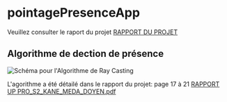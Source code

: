 # pointagePresenceApp
Veuillez consulter le raport du projet 
[RAPPORT DU PROJET](https://github.com/degrize/ing2-uppro-pointagePresenceApp/files/14051322/UpPro2_ING2_FINAL.pdf)

## Algorithme de dection de présence
![Schéma pour l'Algorithme de Ray Casting](https://github.com/degrize/ing2-uppro-pointagePresenceApp/assets/61656189/ba57fbc3-0da2-42f2-b581-cc77243bba3a)

L'agorithme a été détailé dans le rapport du projet: page 17 à 21
[RAPPORT UP PRO_S2_KANE_MEDA_DOYEN.pdf](https://github.com/degrize/ing2-uppro-pointagePresenceApp/files/14051370/RAPPORT.UP.PRO_S2_KANE_MEDA_DOYEN.pdf)
